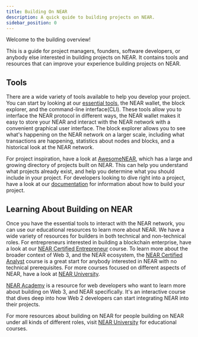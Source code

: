 ```yaml
---
title: Building On NEAR
description: A quick quide to building projects on NEAR.
sidebar_position: 0
---
```


Welcome to the building overview!

This is a guide for project managers, founders, software developers, or anybody else interested in building projects on NEAR.
It contains tools and resources that can improve your experience building projects on NEAR.

## Tools

There are a wide variety of tools available to help you develop your project.
You can start by looking at our [essential tools](./essential-tools.md), the NEAR wallet, the block explorer, and the command-line interface(CLI).
These tools allow you to interface the NEAR protocol in different ways, the NEAR wallet makes it easy to store your NEAR and interact with the NEAR network with a convenient graphical user interface.
The block explorer allows you to see what's happening on the NEAR network on a larger scale, including what transactions are happening, statistics about nodes and blocks, and a historical look at the NEAR network.

For project inspiration, have a look at [AwesomeNEAR](https://awesomenear.com/), which has a large and growing directory of projects built on NEAR.
This can help you understand what projects already exist, and help you determine what you should include in your project.
For developers looking to dive right into a project, have a look at our [documentation](https://docs.near.org) for information about how to build your project.

## Learning About Building on NEAR

Once you have the essential tools to interact with the NEAR network, you can use our educational resources to learn more about NEAR.
We have a wide variety of resources for builders in both technical and non-technical roles.
For entrepreneurs interested in building a blockchain enterprise, have a look at our [NEAR Certified Entrepreneur](https://www.near.university/courses/near-certified-entrepreneur) course.
To learn more about the broader context of Web 3, and the NEAR ecosystem, the [NEAR Certified Analyst](https://www.near.university/courses/near-certified-analyst) course is a great start for anybody interested in NEAR with no technical prerequisites.
For more courses focused on different aspects of NEAR, have a look at [NEAR University](https://www.near.university/).

[NEAR Academy](https://near.academy/) is a resource for web developers who want to learn more about building on Web 3, and NEAR specifically.
It's an interactive course that dives deep into how Web 2 developers can start integrating NEAR into their projects.

For more resources about building on NEAR for people building on NEAR under all kinds of different roles, visit [NEAR University](https://www.near.university) for educational courses.
